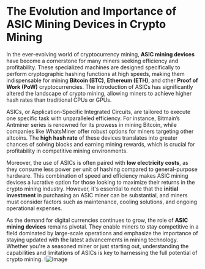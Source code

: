 # The Evolution and Importance of ASIC Mining Devices in Crypto Mining

In the ever-evolving world of cryptocurrency mining, **ASIC mining devices** have become a cornerstone for many miners seeking efficiency and profitability. These specialized machines are designed specifically to perform cryptographic hashing functions at high speeds, making them indispensable for mining **Bitcoin (BTC)**, **Ethereum (ETH)**, and other **Proof of Work (PoW)** cryptocurrencies. The introduction of ASICs has significantly altered the landscape of crypto mining, allowing miners to achieve higher hash rates than traditional CPUs or GPUs.

ASICs, or Application-Specific Integrated Circuits, are tailored to execute one specific task with unparalleled efficiency. For instance, Bitmain’s Antminer series is renowned for its prowess in mining Bitcoin, while companies like WhatsMiner offer robust options for miners targeting other altcoins. The **high hash rate** of these devices translates into greater chances of solving blocks and earning mining rewards, which is crucial for profitability in competitive mining environments.

Moreover, the use of ASICs is often paired with **low electricity costs**, as they consume less power per unit of hashing compared to general-purpose hardware. This combination of speed and efficiency makes ASIC mining devices a lucrative option for those looking to maximize their returns in the crypto mining industry. However, it's essential to note that the **initial investment** in purchasing an ASIC miner can be substantial, and miners must consider factors such as maintenance, cooling solutions, and ongoing operational expenses.

As the demand for digital currencies continues to grow, the role of **ASIC mining devices** remains pivotal. They enable miners to stay competitive in a field dominated by large-scale operations and emphasize the importance of staying updated with the latest advancements in mining technology. Whether you're a seasoned miner or just starting out, understanding the capabilities and limitations of ASICs is key to harnessing the full potential of crypto mining. !![Image](https://github.com/user-attachments/assets/3be06921-4469-491d-bd37-5f14c53422b7)